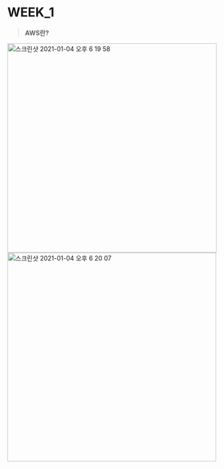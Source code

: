 # WEEK_1

> **AWS란?**

<img width="472" alt="스크린샷 2021-01-04 오후 6 19 58" src="https://user-images.githubusercontent.com/71021694/103519793-7e4fb000-4eb9-11eb-81b6-c530e2611409.png">
<img width="471" alt="스크린샷 2021-01-04 오후 6 20 07" src="https://user-images.githubusercontent.com/71021694/103519797-7f80dd00-4eb9-11eb-84cb-f98f13eaa8f9.png">
